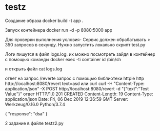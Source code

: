 # testz
Создание образа
docker build -t app .

Запуск контейнера 
docker run -d -p 8080:5000 app

Для проверки выполнения условия- Сервис должен обрабатывать > 350 запросов в секунду. Нужно запустить локально скрипт test.py

Логи пишутся в файл logs.log. их можно посмотреть зайдя в контейнер с помощью команды
docker exec -ti container id /bin/sh

и открыть файл
cat logs.log

ответ на запрос /reverte
запрос с помощью библиотеки httpie http http://localhost:8080/revert text=asd
или curl
curl -H "Content-Type: application/json" -X POST http://localhost:8080/revert -d "{\"text\":\"Test Value\"}"
ответ
HTTP/1.0 201 CREATED
Content-Length: 19
Content-Type: application/json
Date: Fri, 06 Dec 2019 12:36:59 GMT
Server: Werkzeug/0.16.0 Python/3.7.4

{
    "response": "dsa"
}

2 задание в файле testz2.py
